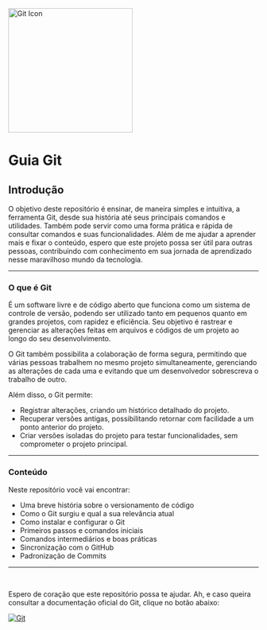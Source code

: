 <img src="../git-guide/docs/git-icon.png" alt="Git Icon" width="250px">

</br>

# Guia Git

## Introdução

O objetivo deste repositório é ensinar, de maneira simples e intuitiva, a ferramenta Git, desde sua história até seus principais comandos e utilidades. Também pode servir como uma forma prática e rápida de consultar comandos e suas funcionalidades. Além de me ajudar a aprender mais e fixar o conteúdo, espero que este projeto possa ser útil para outras pessoas, contribuindo com conhecimento em sua jornada de aprendizado nesse maravilhoso mundo da tecnologia.

---

### O que é Git

É um software livre e de código aberto que funciona como um sistema de controle de versão, podendo ser utilizado tanto em pequenos quanto em grandes projetos, com rapidez e eficiência. Seu objetivo é rastrear e gerenciar as alterações feitas em arquivos e códigos de um projeto ao longo do seu desenvolvimento.

O Git também possibilita a colaboração de forma segura, permitindo que várias pessoas trabalhem no mesmo projeto simultaneamente, gerenciando as alterações de cada uma e evitando que um desenvolvedor sobrescreva o trabalho de outro.

Além disso, o Git permite:
- Registrar alterações, criando um histórico detalhado do projeto.
- Recuperar versões antigas, possibilitando retornar com facilidade a um ponto anterior do projeto.
- Criar versões isoladas do projeto para testar funcionalidades, sem comprometer o projeto principal.

---

### Conteúdo

Neste repositório você vai encontrar:
- Uma breve história sobre o versionamento de código
- Como o Git surgiu e qual a sua relevância atual
- Como instalar e configurar o Git
- Primeiros passos e comandos iniciais
- Comandos intermediários e boas práticas
- Sincronização com o GitHub
- Padronização de Commits

---

</br>

Espero de coração que este repositório possa te ajudar. Ah, e caso queira consultar a documentação oficial do Git, clique no botão abaixo:

[![Git](https://img.shields.io/badge/GIT-E44C30?style=for-the-badge&logo=git&logoColor=white)](https://git-scm.com)